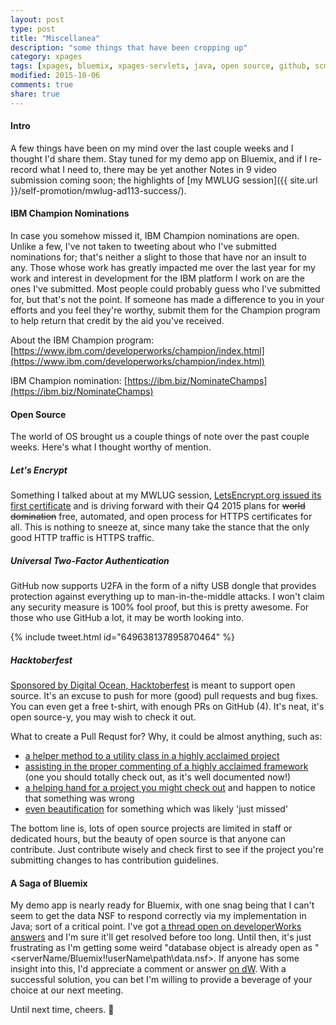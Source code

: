 ```yaml
---
layout: post
type: post
title: "Miscellanea"
description: "some things that have been cropping up"
category: xpages
tags: [xpages, bluemix, xpages-servlets, java, open source, github, scm]
modified: 2015-10-06
comments: true
share: true
---
```


#### Intro
A few things have been on my mind over the last couple weeks and I thought I'd share them. Stay tuned for my demo app on Bluemix, and if I re-record what I need to, there may be yet another Notes in 9 video submission coming soon; the highlights of [my MWLUG session]({{ site.url }}/self-promotion/mwlug-ad113-success/).

#### <amp-img class="img-no-btm-margin" src="{{ site.url }}/assets/images/champStar.png" alt="IBM Champion Star" layout="fixed" width="32" height="30"></amp-img> IBM Champion Nominations
In case you somehow missed it, IBM Champion nominations are open. Unlike a few, I've not taken to tweeting about who I've submitted nominations for; that's neither a slight to those that have nor an insult to any. Those whose work has greatly impacted me over the last year for my work and interest in development for the IBM platform I work on are the ones I've submitted. Most people could probably guess who I've submitted for, but that's not the point. If someone has made a difference to you in your efforts and you feel <span data-toggle="tooltip" title="not necessarily to wield Mjölnir">they're worthy</span>, submit them for the Champion program to help return that credit by the aid you've received.

About the IBM Champion program:
[https://www.ibm.com/developerworks/champion/index.html](https://www.ibm.com/developerworks/champion/index.html)

IBM Champion nomination:
[https://ibm.biz/NominateChamps](https://ibm.biz/NominateChamps)

#### Open Source
The world of OS brought us a couple things of note over the past couple weeks. Here's what I thought worthy of mention.

##### Let's Encrypt
Something I talked about at my MWLUG session, [LetsEncrypt.org issued its first certificate](https://letsencrypt.org/2015/09/14/our-first-cert.html) and is driving forward with their Q4 2015 plans for <s>world domination</s> free, automated, and open process for HTTPS certificates for all. This is nothing to sneeze at, since many take the stance that the only good HTTP traffic is HTTPS traffic.

<!--
![Let's Encrypt](//letsencrypt.org/assets/images/letsencrypt-logo-horizontal.svg){: .img-no-btm-margin }
-->

##### Universal Two-Factor Authentication
GitHub now supports U2FA in the form of a nifty USB dongle that provides protection against everything up to man-in-the-middle attacks. I won't claim any security measure is 100% fool proof, but this is pretty awesome. For those who use GitHub a lot, it may be worth looking into.

{% include tweet.html id="649638137895870464" %}

##### Hacktoberfest
[Sponsored by Digital Ocean, Hacktoberfest](https://hacktoberfest.digitalocean.com/) is meant to support open source. It's an excuse to push for more (good) pull requests and bug fixes. You can even get a free t-shirt, with enough PRs on GitHub (4). It's neat, it's open source-y, you may wish to check it out.

What to create a Pull Requst for? Why, it could be almost anything, such as:

* [a helper method to a utility class in a highly acclaimed project](https://github.com/OpenNTF/XPagesExtensionLibrary/pull/35)
* [assisting in the proper commenting of a highly acclaimed framework](https://github.com/jesse-gallagher/XPages-Scaffolding/pull/10) (one you should totally check out, as it's well documented now!)
* [a helping hand for a project you might check out](https://github.com/progrium/dokku/pull/1521) and happen to notice that something was wrong
* [even beautification](https://github.com/adambard/learnxinyminutes-docs/pull/1296) for something which was likely 'just missed'

The bottom line is, lots of open source projects are limited in staff or dedicated hours, but the beauty of open source is that anyone can contribute. Just contribute wisely and check first to see if the project you're submitting changes to has contribution guidelines.


#### A Saga of Bluemix
My demo app is nearly ready for Bluemix, with one snag being that I can't seem to get the data NSF to respond correctly via my implementation in Java; sort of a critical point. I've got [a thread open on developerWorks answers](https://developer.ibm.com/answers/questions/231062/xsp-on-bluemix-accessing-data-nsf-yields-notesexce.html) and I'm sure it'll get resolved before too long. Until then, it's just frustrating as I'm getting some weird "database object is already open as "&lt;serverName/Bluemix!!userName\path\data.nsf&gt;. If anyone has some insight into this, I'd appreciate a comment or answer [on dW](https://developer.ibm.com/answers/questions/231062/xsp-on-bluemix-accessing-data-nsf-yields-notesexce.html). With a successful solution, you can bet I'm willing to provide a beverage of your choice at our next meeting.

Until next time, cheers. :beers:
